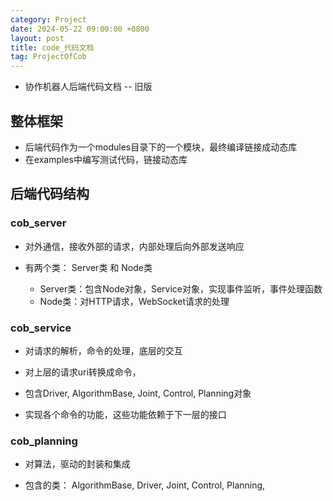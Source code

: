 ```yaml
---
category: Project
date: 2024-05-22 09:00:00 +0800
layout: post
title: code_代码文档
tag: ProjectOfCob
---
```


+ 协作机器人后端代码文档 -- 旧版

## 整体框架

+ 后端代码作为一个modules目录下的一个模块，最终编译链接成动态库
+ 在examples中编写测试代码，链接动态库

## 后端代码结构

### cob_server 

+ 对外通信，接收外部的请求，内部处理后向外部发送响应

+ 有两个类： Server类 和 Node类
  + Server类：包含Node对象，Service对象，实现事件监听，事件处理函数
  + Node类：对HTTP请求，WebSocket请求的处理

### cob_service 

+ 对请求的解析，命令的处理，底层的交互

+ 对上层的请求uri转换成命令，
+ 包含Driver, AlgorithmBase, Joint, Control, Planning对象
+ 实现各个命令的功能，这些功能依赖于下一层的接口

### cob_planning 

+ 对算法，驱动的封装和集成

+ 包含的类： AlgorithmBase, Driver, Joint, Control, Planning, 